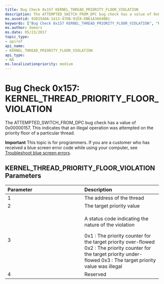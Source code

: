 ```yaml
---
title: Bug Check 0x157 KERNEL_THREAD_PRIORITY_FLOOR_VIOLATION
description: The ATTEMPTED_SWITCH_FROM_DPC bug check has a value of 0x00000157. This indicates that an illegal operation was attempted on the priority floor of a particular thread.
ms.assetid: 93D15A0A-1413-47DB-91E8-DB61A3604BB1
keywords: ["Bug Check 0x157 KERNEL_THREAD_PRIORITY_FLOOR_VIOLATION", "KERNEL_THREAD_PRIORITY_FLOOR_VIOLATION"]
ms.author: domars
ms.date: 05/23/2017
topic_type:
- apiref
api_name:
- KERNEL_THREAD_PRIORITY_FLOOR_VIOLATION
api_type:
- NA
ms.localizationpriority: medium
---
```


# Bug Check 0x157: KERNEL\_THREAD\_PRIORITY\_FLOOR\_VIOLATION


The ATTEMPTED\_SWITCH\_FROM\_DPC bug check has a value of 0x00000157. This indicates that an illegal operation was attempted on the priority floor of a particular thread.

**Important** This topic is for programmers. If you are a customer who has received a blue screen error code while using your computer, see [Troubleshoot blue screen errors](http://windows.microsoft.com/windows-10/troubleshoot-blue-screen-errors).

## KERNEL\_THREAD\_PRIORITY\_FLOOR\_VIOLATION Parameters


<table>
<colgroup>
<col width="50%" />
<col width="50%" />
</colgroup>
<thead>
<tr class="header">
<th align="left">Parameter</th>
<th align="left">Description</th>
</tr>
</thead>
<tbody>
<tr class="odd">
<td align="left">1</td>
<td align="left">The address of the thread</td>
</tr>
<tr class="even">
<td align="left">2</td>
<td align="left">The target priority value</td>
</tr>
<tr class="odd">
<td align="left">3</td>
<td align="left"><p>A status code indicating the nature of the violation</p>
0x1 : The priority counter for the target priority over-flowed
0x2 : The priority counter for the target priority under-flowed
0x3 : The target priority value was illegal</td>
</tr>
<tr class="even">
<td align="left">4</td>
<td align="left">Reserved</td>
</tr>
</tbody>
</table>

 

 

 




